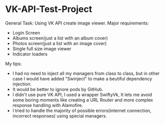 # VK-API-Test-Project

General Task: Using VK API create image viewer.
Major requirements:
- Login Screen
- Albums screen(just a list with an album cover)
- Photos screen(just a list with an image cover)
- Single full size image viewer
- Indicator loaders

My tips:
- I had no need to inject all my managers from class to class, but in other case I would have added "Swinject" to make a beutiful dependency injection.
- It would be better to ignore pods by GitHub.
- I didn't use pure VK API, I used a wrapper SwiftyVk, It lets me avoid some boring moments like creating a URL Router and more complex response handling with Alamofire.
- I tried to handle the majority of possible errors(internet connection, incorrect responses) using special managers.
